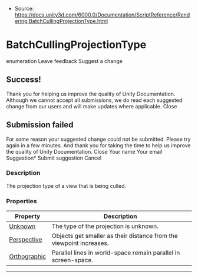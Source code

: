 * Source: https://docs.unity3d.com/6000.0/Documentation/ScriptReference/Rendering.BatchCullingProjectionType.html

# BatchCullingProjectionType
enumeration
Leave feedback
Suggest a change
## Success!
Thank you for helping us improve the quality of Unity Documentation. Although we cannot accept all submissions, we do read each suggested change from our users and will make updates where applicable.
Close
## Submission failed
For some reason your suggested change could not be submitted. Please <a>try again</a> in a few minutes. And thank you for taking the time to help us improve the quality of Unity Documentation.
Close
Your name Your email Suggestion* Submit suggestion
Cancel
### Description
The projection type of a view that is being culled.
### Properties
Property | Description  
---|---  
[Unknown](https://docs.unity3d.com/6000.0/Documentation/ScriptReference/Rendering.BatchCullingProjectionType.Unknown.html) | The type of the projection is unknown.  
[Perspective](https://docs.unity3d.com/6000.0/Documentation/ScriptReference/Rendering.BatchCullingProjectionType.Perspective.html) | Objects get smaller as their distance from the viewpoint increases.  
[Orthographic](https://docs.unity3d.com/6000.0/Documentation/ScriptReference/Rendering.BatchCullingProjectionType.Orthographic.html) | Parallel lines in world-space remain parallel in screen-space.  
* * *
